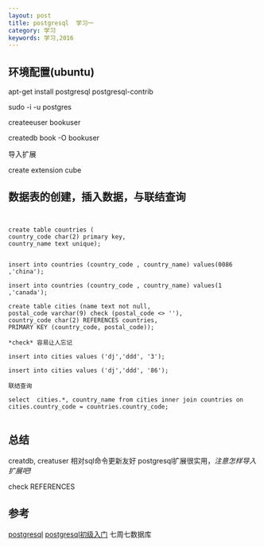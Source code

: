 ```yaml
---
layout: post
title: postgresql  学习一
category: 学习
keywords: 学习,2016
---
```



## 环境配置(ubuntu)

apt-get install postgresql postgresql-contrib

sudo -i -u postgres

createeuser bookuser

createdb book -O bookuser

导入扩展

create  extension cube


## 数据表的创建，插入数据，与联结查询

```


create table countries (                                                  country_code char(2) primary key,
country_name text unique);


insert into countries (country_code , country_name) values(0086 ,'china'); 

insert into countries (country_code , country_name) values(1 ,'canada');

create table cities (name text not null,
postal_code varchar(9) check (postal_code <> ''),
country_code char(2) REFERENCES countries,
PRIMARY KEY (country_code, postal_code));

*check* 容易让人忘记 

insert into cities values ('dj','ddd', '3');

insert into cities values ('dj','ddd', '86');

联结查询

select  cities.*, country_name from cities inner join countries on cities.country_code = countries.country_code;


```

## 总结
creatdb, creatuser 相对sql命令更新友好
postgresql扩展很实用，*注意怎样导入扩展吧!*

check REFERENCES

## 参考

[postgresql](https://help.ubuntu.com/community/PostgreSQL)
[postgresql初级入门](http://www.ruanyifeng.com/blog/2013/12/getting_started_with_postgresql.html)
七周七数据库
